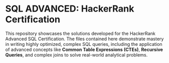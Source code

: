 # SQL ADVANCED: HackerRank Certification

This repository showcases the solutions developed for the HackerRank Advanced SQL Certification. The files contained here demonstrate mastery in writing highly optimized, complex SQL queries, including the application of advanced concepts like **Common Table Expressions (CTEs)**, **Recursive Queries**, and complex joins to solve real-world analytical problems.
